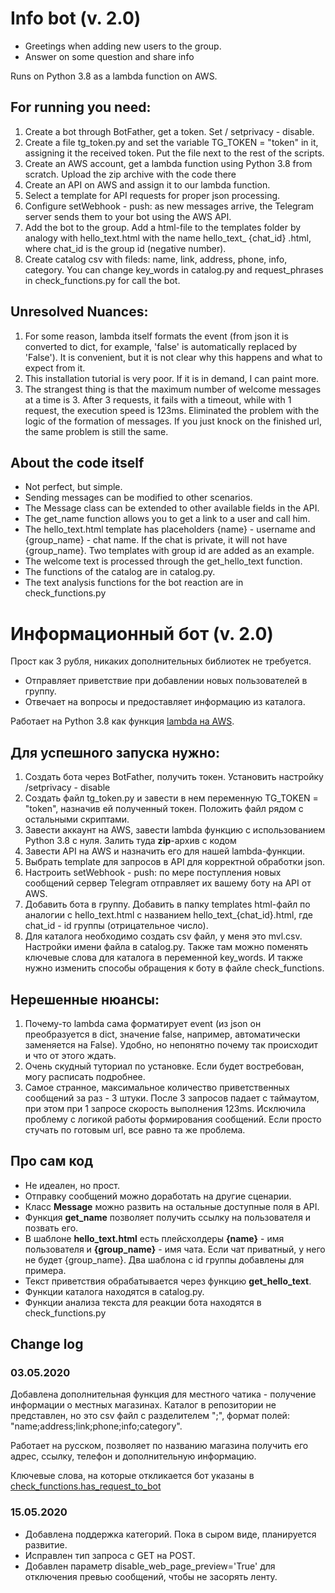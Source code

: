 # Info bot (v. 2.0)
- Greetings when adding new users to the group.
- Answer on some question and share info 

Runs on Python 3.8 as a lambda function on AWS.

## For running you need:
1. Create a bot through BotFather, get a token. Set / setprivacy - disable.
2. Create a file tg_token.py and set the variable TG_TOKEN = "token" in it, assigning it the received token. Put the file next to the rest of the scripts.
3. Create an AWS account, get a lambda function using Python 3.8 from scratch. Upload the zip archive with the code there
4. Create an API on AWS and assign it to our lambda function.
5. Select a template for API requests for proper json processing.
6. Configure setWebhook - push: as new messages arrive, the Telegram server sends them to your bot using the AWS API.
7. Add the bot to the group. Add a html-file to the templates folder by analogy with hello_text.html with the name hello_text_ {chat_id} .html, where chat_id is the group id (negative number).
8. Create catalog csv with fileds: name, link, address, phone, info, category. You can change key_words in catalog.py and request_phrases in check_functions.py for call the bot.

## Unresolved Nuances:
1. For some reason, lambda itself formats the event (from json it is converted to dict, for example, 'false' is automatically replaced by 'False'). 
It is convenient, but it is not clear why this happens and what to expect from it.
2. This installation tutorial is very poor. If it is in demand, I can paint more.
3. The strangest thing is that the maximum number of welcome messages at a time is 3. 
After 3 requests, it fails with a timeout, while with 1 request, the execution speed is 123ms. 
Eliminated the problem with the logic of the formation of messages. 
If you just knock on the finished url, the same problem is still the same.

## About the code itself
- Not perfect, but simple.
- Sending messages can be modified to other scenarios.
- The Message class can be extended to other available fields in the API.
- The get_name function allows you to get a link to a user and call him.
- The hello_text.html template has placeholders {name} - username and {group_name} - chat name. If the chat is private, it will not have {group_name}. Two templates with group id are added as an example.
- The welcome text is processed through the get_hello_text function.
- The functions of the catalog are in catalog.py.
- The text analysis functions for the bot reaction are in check_functions.py


# Информационный бот (v. 2.0)
Прост как 3 рубля, никаких дополнительных библиотек не требуется.
- Отправляет приветствие при добавлении новых пользователей в группу.
- Отвечает на вопросы и предоставляет информацию из каталога.


Работает на Python 3.8 как функция [lambda на AWS](https://aws.amazon.com/ru/lambda/).

## Для успешного запуска нужно:
1. Создать бота через BotFather, получить токен. Установить настройку /setprivacy - disable
2. Создать файл tg_token.py и завести в нем переменную TG_TOKEN = "token", назначив ей полученный токен.
Положить файл рядом с остальными скриптами.
3. Завести аккаунт на AWS, завести lambda функцию с использованием Python 3.8 с нуля. Залить туда **zip**-архив с кодом
4. Завести API на AWS и назначить его для нашей lambda-функции.
5. Выбрать template для запросов в API для корректной обработки json.
6. Настроить setWebhook - push: по мере поступления новых сообщений сервер Telegram отправляет их вашему боту на API от AWS.
7. Добавить бота в группу. Добавить в папку templates html-файл по аналогии с hello_text.html с названием hello_text_{chat_id}.html, где chat_id - id группы (отрицательное число).
8. Для каталога необходимо создать csv файл, у меня это mvl.csv. Настройки имени файла в catalog.py. Также там можно поменять ключевые слова для каталога в переменной key_words. И также нужно изменить способы обращения к боту в файле check_functions.


## Нерешенные нюансы:
1. Почему-то lambda сама форматирует event (из json он преобразуется в dict, значение false, например, автоматически заменяется на False).
Удобно, но непонятно почему так происходит и что от этого ждать.
2. Очень скудный туториал по установке. Если будет востребован, могу расписать подробнее.
3. Самое странное, максимальное количество приветственных сообщений за раз - 3 штуки. После 3 запросов падает с таймаутом, при этом при 1 запросе скорость выполнения 123ms. Исключила проблему с логикой работы формирования сообщений.
Если просто стучать по готовым url, все равно та же проблема.


## Про сам код
- Не идеален, но прост.
- Отправку сообщений можно доработать на другие сценарии.
- Класс **Message** можно развить на остальные доступные поля в API.
- Функция **get_name** позволяет получить ссылку на пользователя и позвать его.
- В шаблоне **hello_text.html** есть плейсхолдеры **{name}** - имя пользователя и **{group_name}** - имя чата. Если чат приватный, у него не будет {group_name}. Два шаблона с id группы добавлены для примера.
- Текст приветствия обрабатывается через функцию **get_hello_text**.
- Функции каталога находятся в catalog.py.
- Функции анализа текста для реакции бота находятся в check_functions.py

## Change log

### 03.05.2020 
Добавлена дополнительная функция для местного чатика - получение информации о местных магазинах.
Каталог в репозитории не представлен, но это csv файл с разделителем ";", формат полей:
"name;address;link;phone;info;category".

Работает на русском, позволяет по названию магазина получить его адрес, ссылку, телефон и дополнительную информацию.

Ключевые слова, на которые откликается бот указаны в [check_functions.has_request_to_bot](check_functions.py#L21)

### 15.05.2020 
- Добавлена поддержка категорий. Пока в сыром виде, планируется развитие.
- Исправлен тип запроса с GET на POST.
- Добавлен параметр disable_web_page_preview='True' для отключения превью сообщений, чтобы не засорять ленту.



